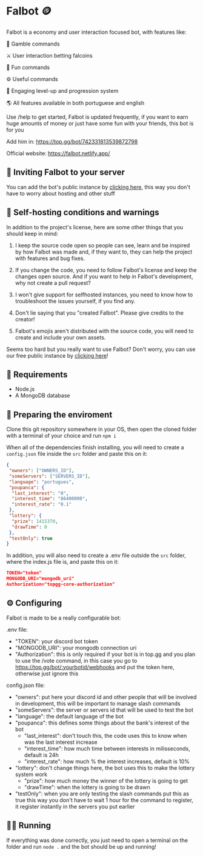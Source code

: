 # Falbot 🪙

Falbot is a economy and user interaction focused bot, with features like:

🎲 Gamble commands

⚔️ User interaction betting falcoins

🎉 Fun commands

⚙️ Useful commands

👑 Engaging level-up and progression system

🌎 All features available in both portuguese and english

Use /help to get started, Falbot is updated frequently, if you want to earn huge amounts of money or just have some fun with your friends, this bot is for you

Add him in: <https://top.gg/bot/742331813539872798>

Official website: <https://falbot.netlify.app/>

## 📩 Inviting Falbot to your server

You can add the bot's public instance by [clicking here](https://discord.com/oauth2/authorize?client_id=742331813539872798&permissions=330816&scope=bot%20applications.commands), this way you don't have to worry about hosting and other stuff

## 🚀 Self-hosting conditions and warnings

In addition to the project's license, here are some other things that you should keep in mind:

1. I keep the source code open so people can see, learn and be inspired by how Falbot was made and, if they want to, they can help the project with features and bug fixes.

2. If you change the code, you need to follow Falbot's license and keep the changes open source. And if you want to help in Falbot's development, why not create a pull request?

3. I won't give support for selfhosted instances, you need to know how to troubleshoot the issues yourself, if you find any.

4. Don't lie saying that you "created Falbot". Please give credits to the creator!

5. Falbot's emojis aren't distributed with the source code, you will need to create and include your own assets.

Seems too hard but you really want to use Falbot? Don't worry, you can use our free public instance by [clicking here](https://discord.com/oauth2/authorize?client_id=742331813539872798&permissions=330816&scope=bot%20applications.commands)!

## 👷 Requirements

- Node.js
- A MongoDB database

## 🧹 Preparing the enviroment

Clone this git repository somewhere in your OS, then open the cloned folder with a terminal of your choice and run `npm i`

When all of the dependencies finish installing, you will need to create a `config.json` file inside the `src` folder and paste this on it:

```json
{
 "owners": ["OWNERS_ID"],
 "someServers": ["SERVERS_ID"],
 "language": "portugues",
 "poupanca": {
  "last_interest": "0",
  "interest_time": "86400000",
  "interest_rate": "0.1"
 },
 "lottery": {
  "prize": 1415370,
  "drawTime": 0
 },
 "testOnly": true
}
```

In addition, you will also need to create a .env file outside the `src` folder, where the index.js file is, and paste this on it:

```json
TOKEN="token"
MONGODB_URI="mongodb_uri"
Authorization="topgg-core-authorization"
```

## ⚙ Configuring

Falbot is made to be a really configurable bot:

.env file:

- "TOKEN": your discord bot token
- "MONGODB_URI": your mongodb connection uri
- "Authorization": this is only required if your bot is in top.gg and you plan to use the /vote command, in this case you go to <https://top.gg/bot/:yourbotid/webhooks> and put the token here, otherwise just ignore this

config.json file:

- "owners": put here your discord id and other people that will be involved in development, this will be important to manage slash commands
- "someServers": the server or servers id that will be used to test the bot
- "language": the default language of the bot
- "poupanca": this defines some things about the bank's interest of the bot
  - "last_interest": don't touch this, the code uses this to know when was the last interest increase
  - "interest_time": how much time between interests in milisseconds, default is 24h
  - "interest_rate": how much % the interest increases, default is 10%
- "lottery": don't change things here, the bot uses this to make the lottery system work
  - "prize": how much money the winner of the lottery is going to get
  - "drawTime": when the lottery is going to be drawn
- "testOnly": when you are only testing the slash commands put this as true this way you don't have to wait 1 hour for the command to register, it register instantly in the servers you put earlier

## 🏃‍♂️ Running

If everything was done correctly, you just need to open a terminal on the folder and run `node .` and the bot should be up and running!
